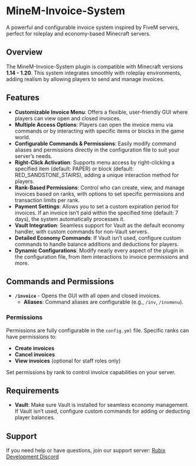 # MineM-Invoice-System

A powerful and configurable invoice system inspired by FiveM servers, perfect for roleplay and economy-based Minecraft servers.

## Overview

The MineM-Invoice-System plugin is compatible with Minecraft versions **1.14 - 1.20**. This system integrates smoothly with roleplay environments, adding realism by allowing players to send and manage invoices.

## Features

- **Customizable Invoice Menu**: Offers a flexible, user-friendly GUI where players can view open and closed invoices. 
- **Multiple Access Options**: Players can open the invoice menu via commands or by interacting with specific items or blocks in the game world.
- **Configurable Commands & Permissions**: Easily modify command aliases and permissions directly in the configuration file to suit your server’s needs.
- **Right-Click Activation**: Supports menu access by right-clicking a specified item (default: PAPER) or block (default: RED_SANDSTONE_STAIRS), adding a unique interaction method for players.
- **Rank-Based Permissions**: Control who can create, view, and manage invoices based on ranks, with options to set specific permissions and transaction limits per rank.
- **Payment Settings**: Allows you to set a custom expiration period for invoices. If an invoice isn’t paid within the specified time (default: 7 days), the system automatically processes it.
- **Vault Integration**: Seamless support for Vault as the default economy handler, with custom commands for non-Vault servers.
- **Detailed Economy Commands**: If Vault isn’t used, configure custom commands to handle balance additions and deductions for players.
- **Dynamic Configurations**: Modify nearly every aspect of the plugin in the configuration file, from item interactions to invoice permissions and more.

## Commands and Permissions

- **`/invoice`** - Opens the GUI with all open and closed invoices.
  - **Aliases**: Command aliases are configurable (e.g., `/inv`, `/invmenu`).
  
### Permissions

Permissions are fully configurable in the `config.yml` file. Specific ranks can have permissions to:
  - **Create invoices**
  - **Cancel invoices**
  - **View invoices** (optional for staff roles only)
  
Set permissions by rank to control invoice capabilities on your server.

## Requirements

- **Vault**: Make sure Vault is installed for seamless economy management. If Vault isn’t used, configure custom commands for adding or deducting player balances.

## Support

If you need help or have questions, join our support server: [Rubix Development Discord](https://discord.aizsargs.xyz)
